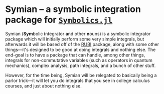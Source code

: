 # Symian – a symbolic integration package for [`Symbolics.jl`][symbolics]
Symian (**Sym**bolic **i**ntegrator **a**nd other **n**ouns) is a symbolic
integrator package which will initially perform some very simple integrals,
but afterwards it will be based off of the [RUBI][rubi] package, along
with some other things—it's designed to be good at doing integrals and
nothing else. The end-goal is to have a package that can handle, among other
things, integrals for non-commutative variables (such as operators in quantum
mechanics), complex analysis, path integrals, and a bunch of other stuff.

However, for the time being, Symian will be relegated to basically being a
parlor trick—it will let you do integrals that you see in college calculus
courses, and just about nothing else.



[symbolics]: https://github.com/JuliaSymbolics/Symbolics.jl

[rubi]: https://rulebasedintegration.org/
